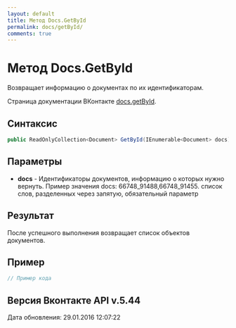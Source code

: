 ```yaml
---
layout: default
title: Метод Docs.GetById
permalink: docs/getById/
comments: true
---
```

# Метод Docs.GetById
Возвращает информацию о документах по их идентификаторам.

Страница документации ВКонтакте [docs.getById](https://vk.com/dev/docs.getById).
## Синтаксис
``` csharp
public ReadOnlyCollection<Document> GetById(IEnumerable<Document> docs)
```

## Параметры
+ **docs** - Идентификаторы документов, информацию о которых нужно вернуть. Пример значения docs: 
66748_91488,66748_91455. список слов, разделенных через запятую, обязательный параметр

## Результат
После успешного выполнения возвращает список объектов документов.

## Пример
``` csharp
// Пример кода
```

## Версия Вконтакте API v.5.44
Дата обновления: 29.01.2016 12:07:22
